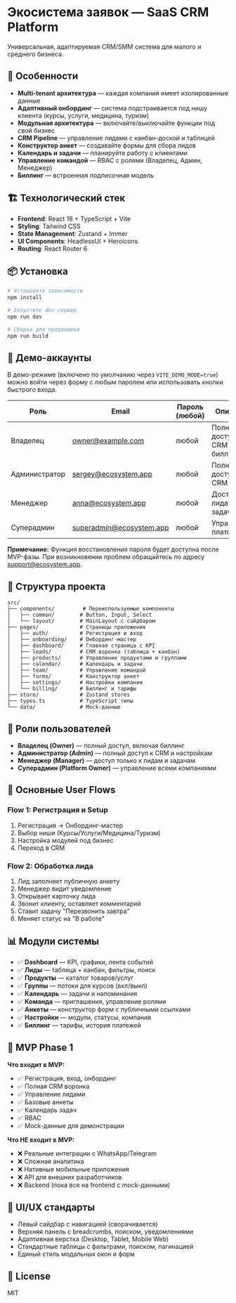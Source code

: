 # Экосистема заявок — SaaS CRM Platform

Универсальная, адаптируемая CRM/SMM система для малого и среднего бизнеса.

## 🚀 Особенности

- **Multi-tenant архитектура** — каждая компания имеет изолированные данные
- **Адаптивный онбординг** — система подстраивается под нишу клиента (курсы, услуги, медицина, туризм)
- **Модульная архитектура** — включайте/выключайте функции под свой бизнес
- **CRM Pipeline** — управление лидами с канбан-доской и таблицей
- **Конструктор анкет** — создавайте формы для сбора лидов
- **Календарь и задачи** — планируйте работу с клиентами
- **Управление командой** — RBAC с ролями (Владелец, Админ, Менеджер)
- **Биллинг** — встроенная подписочная модель

## 🏗️ Технологический стек

- **Frontend**: React 18 + TypeScript + Vite
- **Styling**: Tailwind CSS
- **State Management**: Zustand + Immer
- **UI Components**: HeadlessUI + Heroicons
- **Routing**: React Router 6

## 📦 Установка

```bash
# Установите зависимости
npm install

# Запустите dev-сервер
npm run dev

# Сборка для продакшена
npm run build
```

## 🔑 Демо-аккаунты

В демо-режиме (включено по умолчанию через `VITE_DEMO_MODE=true`) можно войти через форму с любым паролем или использовать кнопки быстрого входа.

| Роль          | Email                    | Пароль (любой) | Описание                       |
|---------------|--------------------------|----------------|--------------------------------|
| Владелец      | owner@example.com        | любой          | Полный доступ к CRM и биллингу |
| Администратор | sergey@ecosystem.app     | любой          | Полный доступ к CRM            |
| Менеджер      | anna@ecosystem.app       | любой          | Доступ к лидам и задачам       |
| Суперадмин    | superadmin@ecosystem.app | любой          | Управление платформой          |

**Примечание:** Функция восстановления пароля будет доступна после MVP-фазы. При возникновении проблем обращайтесь по адресу support@ecosystem.app.

## 🎨 Структура проекта

```
src/
├── components/         # Переиспользуемые компоненты
│   ├── common/        # Button, Input, Select
│   └── layout/        # MainLayout с сайдбаром
├── pages/             # Страницы приложения
│   ├── auth/          # Регистрация и вход
│   ├── onboarding/    # Онбординг-мастер
│   ├── dashboard/     # Главная страница с KPI
│   ├── leads/         # CRM воронка (таблица + канбан)
│   ├── products/      # Управление продуктами и группами
│   ├── calendar/      # Календарь и задачи
│   ├── team/          # Управление командой
│   ├── forms/         # Конструктор анкет
│   ├── settings/      # Настройки компании
│   └── billing/       # Биллинг и тарифы
├── store/             # Zustand stores
├── types.ts           # TypeScript типы
└── data/              # Mock-данные
```

## 🔐 Роли пользователей

- **Владелец (Owner)** — полный доступ, включая биллинг
- **Администратор (Admin)** — полный доступ к CRM и настройкам
- **Менеджер (Manager)** — доступ только к лидам и задачам
- **Суперадмин (Platform Owner)** — управление всеми компаниями

## 🎯 Основные User Flows

### Flow 1: Регистрация и Setup
1. Регистрация → Онбординг-мастер
2. Выбор ниши (Курсы/Услуги/Медицина/Туризм)
3. Настройка модулей под бизнес
4. Переход в CRM

### Flow 2: Обработка лида
1. Лид заполняет публичную анкету
2. Менеджер видит уведомление
3. Открывает карточку лида
4. Звонит клиенту, оставляет комментарий
5. Ставит задачу "Перезвонить завтра"
6. Меняет статус на "В работе"

## 📊 Модули системы

- ✅ **Dashboard** — KPI, графики, лента событий
- ✅ **Лиды** — таблица + канбан, фильтры, поиск
- ✅ **Продукты** — каталог товаров/услуг
- ✅ **Группы** — потоки для курсов (вкл/выкл)
- ✅ **Календарь** — задачи и напоминания
- ✅ **Команда** — приглашения, управление ролями
- ✅ **Анкеты** — конструктор форм с публичными ссылками
- ✅ **Настройки** — модули, статусы, компания
- ✅ **Биллинг** — тарифы, история платежей

## 🚦 MVP Phase 1

**Что входит в MVP:**
- ✅ Регистрация, вход, онбординг
- ✅ Полная CRM воронка
- ✅ Управление лидами
- ✅ Базовые анкеты
- ✅ Календарь задач
- ✅ RBAC
- ✅ Mock-данные для демонстрации

**Что НЕ входит в MVP:**
- ❌ Реальные интеграции с WhatsApp/Telegram
- ❌ Сложная аналитика
- ❌ Нативные мобильные приложения
- ❌ API для внешних разработчиков
- ❌ Backend (пока все на frontend с mock-данными)

## 🎨 UI/UX стандарты

- Левый сайдбар с навигацией (сворачивается)
- Верхняя панель с breadcrumbs, поиском, уведомлениями
- Адаптивная верстка (Desktop, Tablet, Mobile Web)
- Стандартные таблицы с фильтрами, поиском, пагинацией
- Единый стиль модальных окон и форм

## 📝 License

MIT
